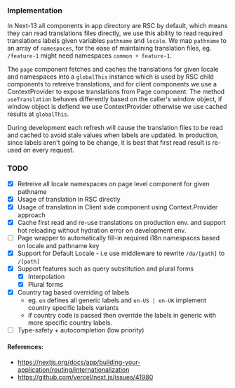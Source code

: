 ### Implementation

In Next-13 all components in app directory are RSC by default, which means they can read translations files directly, we use this ability to read required translations labels given variables `pathname` and `locale`. We map `pathname` to an array of `namespaces`, for the ease of maintaining translation files, eg. `/feature-1` might need namespaces `common + feature-1`.

The `page` component fetches and caches the translations for given locale and namespaces into a `globalThis` instance which is used by RSC child components to retreive translations, and for client components we use a ContextProvider to expose translations from Page component. The method `useTranslation` behaves differently based on the caller's window object, if window object is defiend we use ContextProvider otherwise we use cached results at `globalThis`.

During development each refresh will cause the translation files to be read and cached to avoid stale values when labels are updated. In production, since labels aren't going to be change, it is best that first read result is re-used on every request.

### TODO

- [x] Retreive all locale namespaces on page level component for given pathname
- [x] Usage of translation in RSC directly
- [x] Usage of translation in Client side component using Context.Provider approach
- [x] Cache first read and re-use translations on production env. and support hot reloading without hydration error on development env.
- [ ] Page wrapper to automatically fill-in required i18n namespaces based on locale and pathname key
- [x] Support for Default Locale - i.e use middleware to rewrite `/da/[path]` to `/[path]`
- [x] Support features such as query substitution and plural forms
  - [x] Interpolation
  - [x] Plural forms
- [x] Country tag based overriding of labels
  - eg. `en` defines all generic labels and `en-US | en-UK` implement country specific labels variants
  - if country code is passed then override the labels in generic with more specific country labels.
- [ ] Type-safety + autocompletion (low priority)

#### References:

- https://nextjs.org/docs/app/building-your-application/routing/internationalization
- https://github.com/vercel/next.js/issues/41980
